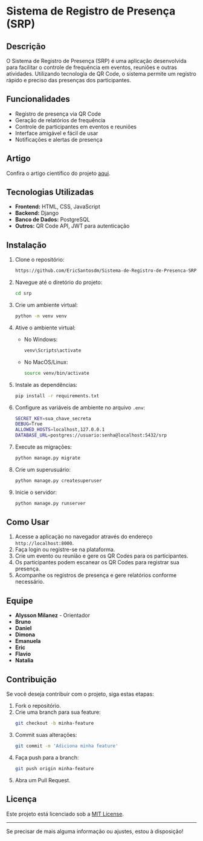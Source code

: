 
# Sistema de Registro de Presença (SRP)

## Descrição

O Sistema de Registro de Presença (SRP) é uma aplicação desenvolvida para facilitar o controle de frequência em eventos, reuniões e outras atividades. Utilizando tecnologia de QR Code, o sistema permite um registro rápido e preciso das presenças dos participantes.

## Funcionalidades

- Registro de presença via QR Code
- Geração de relatórios de frequência
- Controle de participantes em eventos e reuniões
- Interface amigável e fácil de usar
- Notificações e alertas de presença

## Artigo

Confira o artigo científico do projeto [aqui](artefatos/artigo/logs/main.pdf).

## Tecnologias Utilizadas

- **Frontend:** HTML, CSS, JavaScript
- **Backend:** Django
- **Banco de Dados:** PostgreSQL
- **Outros:** QR Code API, JWT para autenticação

## Instalação

1. Clone o repositório:
    ```sh
    https://github.com/EricSantosdm/Sistema-de-Registro-de-Presenca-SRP.git
    ```
2. Navegue até o diretório do projeto:
    ```sh
    cd srp
    ```
3. Crie um ambiente virtual:
    ```sh
    python -m venv venv
    ```
4. Ative o ambiente virtual:
    - No Windows:
        ```sh
        venv\Scripts\activate
        ```
    - No MacOS/Linux:
        ```sh
        source venv/bin/activate
        ```

5. Instale as dependências:
    ```sh
    pip install -r requirements.txt
    ```
6. Configure as variáveis de ambiente no arquivo `.env`:
    ```sh
    SECRET_KEY=sua_chave_secreta
    DEBUG=True
    ALLOWED_HOSTS=localhost,127.0.0.1
    DATABASE_URL=postgres://usuario:senha@localhost:5432/srp
    ```
7. Execute as migrações:
    ```sh
    python manage.py migrate
    ```
8. Crie um superusuário:
    ```sh
    python manage.py createsuperuser
    ```
9. Inicie o servidor:
    ```sh
    python manage.py runserver
    ```

## Como Usar

1. Acesse a aplicação no navegador através do endereço `http://localhost:8000`.
2. Faça login ou registre-se na plataforma.
3. Crie um evento ou reunião e gere os QR Codes para os participantes.
4. Os participantes podem escanear os QR Codes para registrar sua presença.
5. Acompanhe os registros de presença e gere relatórios conforme necessário.

## Equipe

- **Alysson Milanez** - Orientador
- **Bruno**
- **Daniel**
- **Dimona**
- **Emanuela**
- **Eric**
- **Flavio**
- **Natalia**

## Contribuição

Se você deseja contribuir com o projeto, siga estas etapas:

1. Fork o repositório.
2. Crie uma branch para sua feature:
    ```sh
    git checkout -b minha-feature
    ```
3. Commit suas alterações:
    ```sh
    git commit -m 'Adiciona minha feature'
    ```
4. Faça push para a branch:
    ```sh
    git push origin minha-feature
    ```
5. Abra um Pull Request.

## Licença

Este projeto está licenciado sob a [MIT License](LICENSE).

---

Se precisar de mais alguma informação ou ajustes, estou à disposição!
